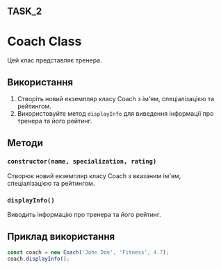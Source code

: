 ## TASK_2

# Coach Class

Цей клас представляє тренера.

## Використання

1. Створіть новий екземпляр класу Coach з ім'ям, спеціалізацією та рейтингом.
2. Використовуйте метод `displayInfo` для виведення інформації про тренера та його рейтинг.

## Методи

### `constructor(name, specialization, rating)`

Створює новий екземпляр класу Coach з вказаним ім'ям, спеціалізацією та рейтингом.

### `displayInfo()`

Виводить інформацію про тренера та його рейтинг.

## Приклад використання

```javascript
const coach = new Coach('John Doe', 'Fitness', 4.7);
coach.displayInfo();

